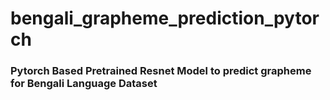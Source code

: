 # bengali_grapheme_prediction_pytorch

### Pytorch Based Pretrained Resnet Model to predict grapheme for Bengali Language Dataset
